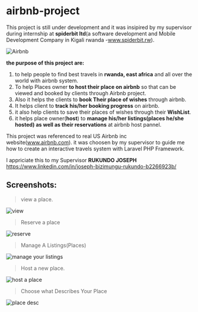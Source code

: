 # airbnb-project
This project is still under development and it was insipired by my supervisor during internship at **spiderbit ltd**(a software development and Mobile Development Company in Kigali rwanda -www.spiderbit.rw).

![Airbnb](https://github.com/user-attachments/assets/022caf6e-9219-4f57-8f28-350cb3252e4f)

**the purpose of this project are:**
1. to help people to find best travels in **rwanda, east africa** and all over the world with airbnb system.
2. To help Places owner **to host their place on airbnb** so that can be viewed and booked by clients through Airbnb project.
3. Also it helps the clients to **book Their place of wishes** through airbnb.
4. It helps client to **track his/her booking progress** on airbnb.
5. it also help clients to save their places of wishes through their **WishList**.
6. it helps place owner(**host**) to **manage his/her listings(places he/she hosted) as well as their reservations** at airbnb host pannel.

This project was referenced to real US Airbnb inc website(www.airbnb.com). it was choosen by my supervisor to guide me how to create an interactive travels system with Laravel PHP Framework.

I appriciate this to my Supervisor **RUKUNDO JOSEPH** https://www.linkedin.com/in/joseph-bizimungu-rukundo-b2266923b/

## Screenshots:
>view a place.

![view](https://github.com/user-attachments/assets/754a83ec-2779-404e-b9e6-8bab18abb1c3)

>Reserve a place

![reserve](https://github.com/user-attachments/assets/1df4dcdb-2853-4396-9f96-735cb8eca077)

>Manage A Listings(Places)

![manage your listings](https://github.com/user-attachments/assets/4cea41b5-518e-4822-9127-1b7e943541d1)

>Host a new place.

![host a place](https://github.com/user-attachments/assets/3bffbfe3-1b16-4e60-a306-59a6a9bc70bf)

>Choose what Describes Your Place

![place desc](https://github.com/user-attachments/assets/7c958005-93e8-43ad-bec4-cd94263d5b7b)
